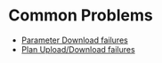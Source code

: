 # Common Problems

* [Parameter Download failures](Support/ParameterDownload.md)
* [Plan Upload/Download failures](Support/PlanUploadDownload.md)
